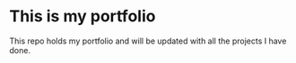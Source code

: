 # This is my portfolio

This repo holds my portfolio and will be updated with all the projects I have done.
